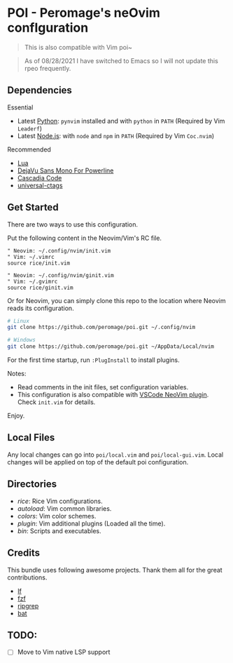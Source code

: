 # POI - Peromage's neOvim confIguration

> This is also compatible with Vim poi~

> As of 08/28/2021 I have switched to Emacs so I will not update this rpeo frequently.

## Dependencies

Essential

- Latest [Python][python_url]: `pynvim` installed and with `python` in `PATH` (Required by Vim `Leaderf`)
- Latest [Node.js][nodejs_url]: with `node` and `npm` in `PATH` (Required by Vim `Coc.nvim`)

Recommended

- [Lua][lua_url]
- [DejaVu Sans Mono For Powerline][dejavu sans mono for powerline url]
- [Cascadia Code][cascadia code url]
- [universal-ctags][ctags_url]

## Get Started

There are two ways to use this configuration.

Put the following content in the Neovim/Vim's RC file.

```viml
" Neovim: ~/.config/nvim/init.vim
" Vim: ~/.vimrc
source rice/init.vim

" Neovim: ~/.config/nvim/ginit.vim
" Vim: ~/.gvimrc
source rice/ginit.vim
```

Or for Neovim, you can simply clone this repo to the location where Neovim reads its configuration.

```bash
# Linux
git clone https://github.com/peromage/poi.git ~/.config/nvim

# Windows
git clone https://github.com/peromage/poi.git ~/AppData/Local/nvim
```

For the first time startup, run `:PlugInstall` to install plugins.

Notes:

- Read comments in the init files, set configuration variables.
- This configuration is also compatible with [VSCode NeoVim plugin][vscode-neovim]. Check `init.vim` for details.

Enjoy.

## Local Files

Any local changes can go into `poi/local.vim` and `poi/local-gui.vim`. Local changes will be applied on top of the default poi configuration.

## Directories

- *rice*: Rice Vim configurations.
- *autoload*: Vim common libraries.
- *colors*: Vim color schemes.
- *plugin*: Vim additional plugins (Loaded all the time).
- *bin*: Scripts and executables.

## Credits

This bundle uses following awesome projects. Thank them all for the great contributions.

- [lf][lf_url]
- [fzf][fzf_url]
- [ripgrep][ripgrep_url]
- [bat][bat_url]


[python_url]: https://www.python.org/downloads/
[nodejs_url]:https://nodejs.org/en/download/current/

[lua_url]: http://luabinaries.sourceforge.net/download.html
[dejavu sans mono for powerline url]: https://github.com/powerline/fonts
[cascadia code url]: https://github.com/microsoft/cascadia-code
[ctags_url]: https://github.com/universal-ctags/ctags!

[lf_url]: https://github.com/gokcehan/lf
[fzf_url]: https://github.com/junegunn/fzf
[ripgrep_url]: https://github.com/BurntSushi/ripgrep
[bat_url]: https://github.com/sharkdp/bat
[vscode-neovim]: https://github.com/asvetliakov/vscode-neovim

## TODO:

- [ ] Move to Vim native LSP support
